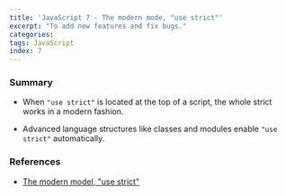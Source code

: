 ```yaml
---
title: 'JavaScript 7 - The modern mode, "use strict"'
excerpt: "To add new features and fix bugs."
categories:
tags: JavaScript
index: 7
---
```


### Summary

- When `"use strict"` is located at the top of a script, the whole strict works in a modern fashion.

- Advanced language structures like classes and modules enable `"use strict"` automatically.

### References

- [The modern model, "use strict"](https://javascript.info/strict-mode)
